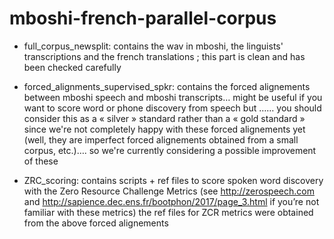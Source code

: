 # mboshi-french-parallel-corpus

* full_corpus_newsplit:   contains the wav in mboshi, the linguists' transcriptions and the french translations ; this part is clean and has been checked carefully

* forced_alignments_supervised_spkr:   contains the forced alignements between mboshi speech and mboshi transcripts… might be useful if you want to score word or phone discovery from speech but …… you should consider this as a « silver » standard rather than a « gold standard » since we're not completely happy with these forced alignements yet (well, they are imperfect forced alignements obtained from a small corpus, etc.)…. so we're currently considering a possible improvement of these 

* ZRC_scoring: contains scripts + ref files to score spoken word discovery with the Zero Resource Challenge Metrics (see http://zerospeech.com and http://sapience.dec.ens.fr/bootphon/2017/page_3.html if you’re not familiar with these metrics)
the ref files for ZCR metrics were obtained from the above forced alignements



